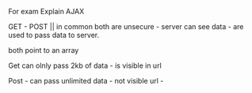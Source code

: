 For exam Explain AJAX

GET - POST ||
in common both are unsecure - server can see data -
are used to pass data to server.

both point to an array

Get can olnly pass 2kb of data - is visible in url

Post - can pass unlimited data - not visible url -